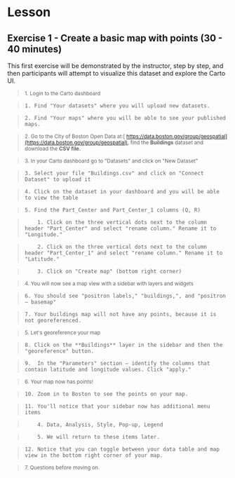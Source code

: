 # **Lesson**

## **Exercise 1 - Create a basic map with points (30 - 40 minutes)**

This first exercise will be demonstrated by the instructor, step by step, and then participants will attempt to visualize this dataset and explore the Carto UI.

> <sub>1. Login to the Carto dashboard

>     1. Find "Your datasets" where you will upload new datasets.

>     2. Find "Your maps" where you will be able to see your published maps.

> <sub>2. Go to the City of Boston Open Data at:[ https://data.boston.gov/group/geospatial](https://data.boston.gov/group/geospatial), find the **Buildings** dataset and download the **CSV file.**

> <sub>3. In your Carto dashboard go to "Datasets" and click on "New Dataset"

>     3. Select your file "Buildings.csv" and click on "Connect Dataset" to upload it

>     4. Click on the dataset in your dashboard and you will be able to view the table

>     5. Find the Part_Center and Part_Center_1 columns (Q, R)

>         1. Click on the three vertical dots next to the column header "Part_Center" and select "rename column." Rename it to "Longitude."

>         2. Click on the three vertical dots next to the column header "Part_Center_1" and select "rename column." Rename it to "Latitude."

>         3. Click on "Create map" (bottom right corner)

> <sub>4. You will now see a map view with a sidebar with layers and widgets

>     6. You should see "positron labels," "buildings,", and "positron – basemap"

>     7. Your buildings map will not have any points, because it is not georeferenced.

> <sub>5. Let's georeference your map

>     8. Click on the **Buildings** layer in the sidebar and then the "georeference" button.

>     9.  In the "Parameters" section – identify the columns that contain latitude and longitude values. Click "apply."

> <sub>6. Your map now has points!

>     10. Zoom in to Boston to see the points on your map.

>     11. You'll notice that your sidebar now has additional menu items

>         4. Data, Analysis, Style, Pop-up, Legend

>         5. We will return to these items later.

>     12. Notice that you can toggle between your data table and map view in the bottom right corner of your map.

> <sub>7. Questions before moving on.
